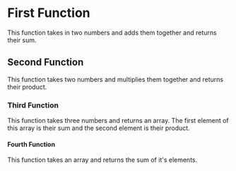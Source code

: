 # First Function
This function takes in two numbers and adds them together and returns their sum.
## Second Function
This function takes two numbers and multiplies them together and returns their product.
### Third Function
This function takes three numbers and returns an array. The first element of this array is their sum and the second element is their product.
#### Fourth Function
This function takes an array and returns the sum of it's elements.
